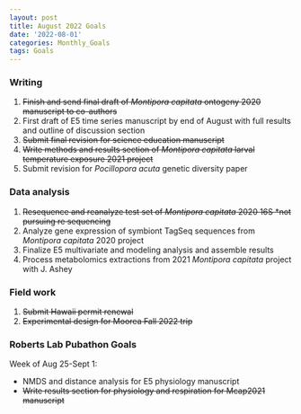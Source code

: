 ```yaml
---
layout: post
title: August 2022 Goals
date: '2022-08-01'
categories: Monthly_Goals
tags: Goals
---
```

### Writing 
1. ~~Finish and send final draft of *Montipora capitata* ontogeny 2020 manuscript to co-authors~~     
2. First draft of E5 time series manuscript by end of August with full results and outline of discussion section  
3. ~~Submit final revision for science education manuscript~~     
4. ~~Write methods and results section of *Montipora capitata* larval temperature exposure 2021 project~~    
5. Submit revision for *Pocillopora acuta* genetic diversity paper  

### Data analysis     
1. ~~Resequence and reanalyze test set of *Montipora capitata* 2020 16S *not pursuing re sequencing~~    
2. Analyze gene expression of symbiont TagSeq sequences from *Montipora capitata* 2020 project  
3. Finalize E5 multivariate and modeling analysis and assemble results      
4. Process metabolomics extractions from 2021 *Montipora capitata* project with J. Ashey  

### Field work
1. ~~Submit Hawaii permit renewal~~   
2. ~~Experimental design for Moorea Fall 2022 trip~~    

### Roberts Lab Pubathon Goals  

Week of Aug 25-Sept 1:  
- NMDS and distance analysis for E5 physiology manuscript 
- ~~Write results section for physiology and respiration for Mcap2021 manuscript~~  
